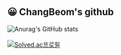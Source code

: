## **😀 ChangBeom's github**
![Anurag's GitHub stats](https://github-readme-stats.vercel.app/api?username=JeongChangBeom&show_icons=true&theme=radical)
<br/>
<br/>
[![Solved.ac프로필](http://mazassumnida.wtf/api/generate_badge?boj=vmehr)](https://solved.ac/vmehr)
